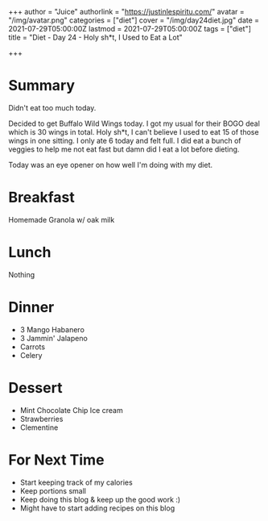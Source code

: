 +++
author = "Juice"
authorlink = "https://justinlespiritu.com/"
avatar = "/img/avatar.png"
categories = ["diet"]
cover = "/img/day24diet.jpg"
date = 2021-07-29T05:00:00Z
lastmod = 2021-07-29T05:00:00Z
tags = ["diet"]
title = "Diet - Day 24 - Holy sh*t, I Used to Eat a Lot"

+++
# Summary

Didn't eat too much today.  

Decided to get Buffalo Wild Wings today.  I got my usual for their BOGO deal which is 30 wings in total.  Holy sh*t, I can't believe I used to eat 15 of those wings in one sitting.  I only ate 6 today and felt full.  I did eat a bunch of veggies to help me not eat fast but damn did I eat a lot before dieting.

Today was an eye opener on how well I'm doing with my diet.

# Breakfast

Homemade Granola w/ oak milk

# Lunch

Nothing

# Dinner

* 3 Mango Habanero
* 3 Jammin' Jalapeno 
* Carrots
* Celery 

# Dessert

* Mint Chocolate Chip Ice cream
* Strawberries
* Clementine 

# For Next Time

* Start keeping track of my calories
* Keep portions small
* Keep doing this blog & keep up the good work :)
* Might have to start adding recipes on this blog